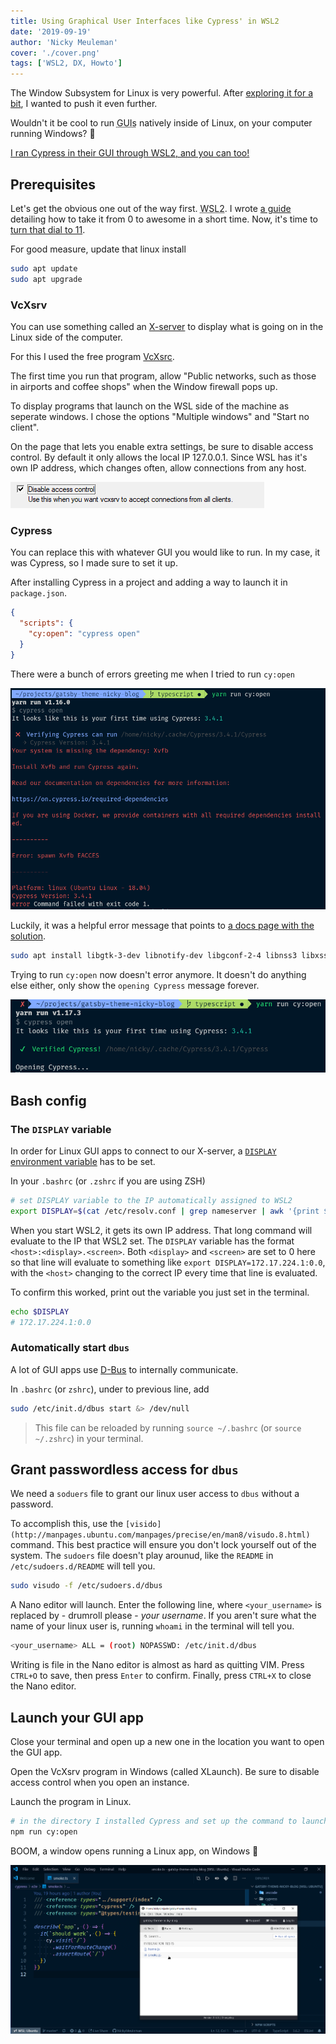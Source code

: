 ```yaml
---
title: Using Graphical User Interfaces like Cypress' in WSL2
date: '2019-09-19'
author: 'Nicky Meuleman'
cover: './cover.png'
tags: ['WSL2, DX, Howto']
---
```


The Window Subsystem for Linux is very powerful.
After [exploring it for a bit](/blog/linux-on-windows-wsl2-zsh-docker/), I wanted to push it even further.

Wouldn't it be cool to run <abbr title="Graphical User Interfaces">GUIs</abbr> natively inside of Linux, on your computer running Windows? 🤯

[I ran Cypress in their GUI through WSL2, and you can too!](https://twitter.com/NMeuleman/status/1173619206358753282)

## Prerequisites

Let's get the obvious one out of the way first.
<abbr title="Window Subsystem for Linux, version 2">WSL2</abbr>. I wrote [a guide](/blog/linux-on-windows-wsl2-zsh-docker/) detailing how to take it from 0 to awesome in a short time.
Now, it's time to [turn that dial to 11](https://youtu.be/4xgx4k83zzc).

For good measure, update that linux install

```bash
sudo apt update
sudo apt upgrade
```

### VcXsrv

You can use something called an [X-server](https://en.wikipedia.org/wiki/X.Org_Server) to display what is going on in the Linux side of the computer.

For this I used the free program [VcXsrc](https://sourceforge.net/projects/vcxsrv/).

The first time you run that program, allow "Public networks, such as those in airports and coffee shops" when the Window firewall pops up.

To display programs that launch on the WSL side of the machine as seperate windows. I chose the options "Multiple windows" and "Start no client".

On the page that lets you enable extra settings, be sure to disable access control.
By default it only allows the local IP 127.0.0.1.
Since WSL has it's own IP address, which changes often, allow connections from any host.

![disable access control](disable-access-control.png)

### Cypress

You can replace this with whatever GUI you would like to run.
In my case, it was Cypress, so I made sure to set it up.

After installing Cypress in a project and adding a way to launch it in `package.json`.

```json
{
  "scripts": {
    "cy:open": "cypress open"
  }
}
```

There were a bunch of errors greeting me when I tried to run `cy:open`

![initial error image](initial-error.png)

Luckily, it was a helpful error message that points to [a docs page with the solution](https://on.cypress.io/required-dependencies).

```bash
sudo apt install libgtk-3-dev libnotify-dev libgconf-2-4 libnss3 libxss1 libasound2
```

Trying to run `cy:open` now doesn't error anymore.
It doesn't do anything else either, only show the `opening Cypress` message forever.

![stuck on opening then launching Cypress](stuck-on-opening.png)

## Bash config

### The `DISPLAY` variable

In order for Linux GUI apps to connect to our X-server, a [`DISPLAY` environment variable](https://askubuntu.com/questions/432255/what-is-the-display-environment-variable) has to be set.

In your `.bashrc` (or `.zshrc` if you are using ZSH)

```bash
# set DISPLAY variable to the IP automatically assigned to WSL2
export DISPLAY=$(cat /etc/resolv.conf | grep nameserver | awk '{print $2; exit;}'):0.0
```

When you start WSL2, it gets its own IP address.
That long command will evaluate to the IP that WSL2 set.
The `DISPLAY` variable has the format `<host>:<display>.<screen>`.
Both `<display>` and `<screen>` are set to 0 here so that line will evaluate to something like `export DISPLAY=172.17.224.1:0.0`, with the `<host>` changing to the correct IP every time that line is evaluated.

To confirm this worked, print out the variable you just set in the terminal.

```bash
echo $DISPLAY
# 172.17.224.1:0.0
```

### Automatically start `dbus`

A lot of GUI apps use [D-Bus](https://en.wikipedia.org/wiki/D-Bus) to internally communicate.

In `.bashrc` (or `zshrc`), under to previous line, add

```bash
sudo /etc/init.d/dbus start &> /dev/null
```

> This file can be reloaded by running `source ~/.bashrc` (or `source ~/.zshrc`) in your terminal.

## Grant passwordless access for `dbus`

We need a `soduers` file to grant our linux user access to `dbus` without a password.

To accomplish this, use the `[visido](http://manpages.ubuntu.com/manpages/precise/en/man8/visudo.8.html)` command.
This best practice will ensure you don't lock yourself out of the system. The `sudoers` file doesn't play arounud, like the `README` in `/etc/sudoers.d/README` will tell you.

```bash
sudo visudo -f /etc/sudoers.d/dbus
```

A Nano editor will launch. Enter the following line, where `<your_username>` is replaced by - drumroll please - _your username_.
If you aren't sure what the name of your linux user is, running `whoami` in the terminal will tell you.

```bash
<your_username> ALL = (root) NOPASSWD: /etc/init.d/dbus
```

Writing is file in the Nano editor is almost as hard as quitting VIM.
Press `CTRL+O` to save, then press `Enter` to confirm. Finally, press `CTRL+X` to close the Nano editor.

## Launch your GUI app

Close your terminal and open up a new one in the location you want to open the GUI app.

Open the VcXsrv program in Windows (called XLaunch).
Be sure to disable access control when you open an instance.

Launch the program in Linux.

```bash
# in the directory I installed Cypress and set up the command to launch it
npm run cy:open
```

BOOM, a window opens running a Linux app, on Windows 🎉

![The Cypress interface](cover.png)
